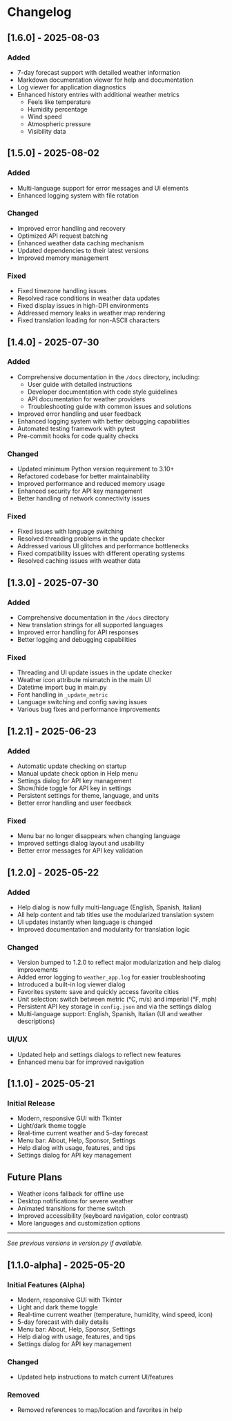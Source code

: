 # Changelog

## [1.6.0] - 2025-08-03

### Added

- 7-day forecast support with detailed weather information
- Markdown documentation viewer for help and documentation
- Log viewer for application diagnostics
- Enhanced history entries with additional weather metrics
  - Feels like temperature
  - Humidity percentage
  - Wind speed
  - Atmospheric pressure
  - Visibility data

## [1.5.0] - 2025-08-02

### Added

- Multi-language support for error messages and UI elements
- Enhanced logging system with file rotation

### Changed

- Improved error handling and recovery
- Optimized API request batching
- Enhanced weather data caching mechanism
- Updated dependencies to their latest versions
- Improved memory management

### Fixed

- Fixed timezone handling issues
- Resolved race conditions in weather data updates
- Fixed display issues in high-DPI environments
- Addressed memory leaks in weather map rendering
- Fixed translation loading for non-ASCII characters

## [1.4.0] - 2025-07-30

### Added

- Comprehensive documentation in the `/docs` directory, including:
  - User guide with detailed instructions
  - Developer documentation with code style guidelines
  - API documentation for weather providers
  - Troubleshooting guide with common issues and solutions
- Improved error handling and user feedback
- Enhanced logging system with better debugging capabilities
- Automated testing framework with pytest
- Pre-commit hooks for code quality checks

### Changed

- Updated minimum Python version requirement to 3.10+
- Refactored codebase for better maintainability
- Improved performance and reduced memory usage
- Enhanced security for API key management
- Better handling of network connectivity issues

### Fixed

- Fixed issues with language switching
- Resolved threading problems in the update checker
- Addressed various UI glitches and performance bottlenecks
- Fixed compatibility issues with different operating systems
- Resolved caching issues with weather data

## [1.3.0] - 2025-07-30

### Added

- Comprehensive documentation in the `/docs` directory
- New translation strings for all supported languages
- Improved error handling for API responses
- Better logging and debugging capabilities

### Fixed

- Threading and UI update issues in the update checker
- Weather icon attribute mismatch in the main UI
- Datetime import bug in main.py
- Font handling in `_update_metric`
- Language switching and config saving issues
- Various bug fixes and performance improvements

## [1.2.1] - 2025-06-23

### Added

- Automatic update checking on startup
- Manual update check option in Help menu
- Settings dialog for API key management
- Show/hide toggle for API key in settings
- Persistent settings for theme, language, and units
- Better error handling and user feedback

### Fixed

- Menu bar no longer disappears when changing language
- Improved settings dialog layout and usability
- Better error messages for API key validation

## [1.2.0] - 2025-05-22

### Added

- Help dialog is now fully multi-language (English, Spanish, Italian)
- All help content and tab titles use the modularized translation system
- UI updates instantly when language is changed
- Improved documentation and modularity for translation logic

### Changed

- Version bumped to 1.2.0 to reflect major modularization and help dialog improvements
- Added error logging to `weather_app.log` for easier troubleshooting
- Introduced a built-in log viewer dialog
- Favorites system: save and quickly access favorite cities
- Unit selection: switch between metric (°C, m/s) and imperial (°F, mph)
- Persistent API key storage in `config.json` and via the settings dialog
- Multi-language support: English, Spanish, Italian (UI and weather descriptions)

### UI/UX

- Updated help and settings dialogs to reflect new features
- Enhanced menu bar for improved navigation

## [1.1.0] - 2025-05-21

### Initial Release

- Modern, responsive GUI with Tkinter
- Light/dark theme toggle
- Real-time current weather and 5-day forecast
- Menu bar: About, Help, Sponsor, Settings
- Help dialog with usage, features, and tips
- Settings dialog for API key management

## Future Plans

- Weather icons fallback for offline use
- Desktop notifications for severe weather
- Animated transitions for theme switch
- Improved accessibility (keyboard navigation, color contrast)
- More languages and customization options

---
*See previous versions in version.py if available.*

## [1.1.0-alpha] - 2025-05-20

### Initial Features (Alpha)

- Modern, responsive GUI with Tkinter
- Light and dark theme toggle
- Real-time current weather (temperature, humidity, wind speed, icon)
- 5-day forecast with daily details
- Menu bar: About, Help, Sponsor, Settings
- Help dialog with usage, features, and tips
- Settings dialog for API key management

### Changed

- Updated help instructions to match current UI/features

### Removed

- Removed references to map/location and favorites in help
